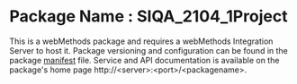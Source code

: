 # Package Name : SIQA_2104_1Project
This is a webMethods package and requires a webMethods Integration Server to host it. Package versioning and configuration can be found in the package [manifest](./SIQA_2104_1Project/manifest.v3) file. Service and API documentation is available on the package's home page http://&lt;server&gt;:&lt;port&gt;/&lt;packagename>.